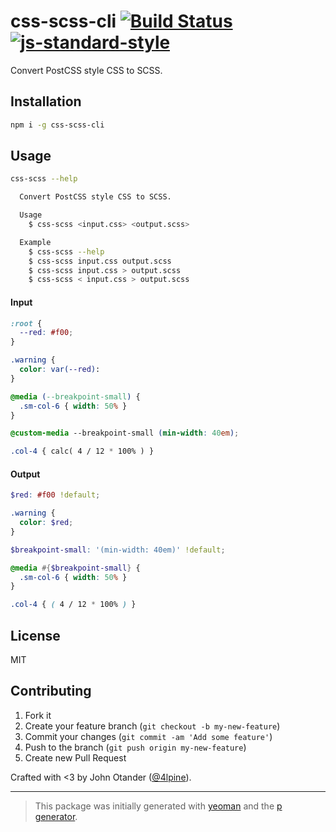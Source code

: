# css-scss-cli [![Build Status](https://secure.travis-ci.org/johnotander/css-scss-cli.png?branch=master)](https://travis-ci.org/johnotander/css-scss-cli) [![js-standard-style](https://img.shields.io/badge/code%20style-standard-brightgreen.svg?style=flat)](https://github.com/feross/standard)

Convert PostCSS style CSS to SCSS.

## Installation

```bash
npm i -g css-scss-cli
```

## Usage

```sh
css-scss --help

  Convert PostCSS style CSS to SCSS.

  Usage
    $ css-scss <input.css> <output.scss>

  Example
    $ css-scss --help
    $ css-scss input.css output.scss
    $ css-scss input.css > output.scss
    $ css-scss < input.css > output.scss
```

#### Input

```css
:root {
  --red: #f00;
}

.warning {
  color: var(--red):
}

@media (--breakpoint-small) {
  .sm-col-6 { width: 50% }
}

@custom-media --breakpoint-small (min-width: 40em);

.col-4 { calc( 4 / 12 * 100% ) }
```

#### Output

```scss
$red: #f00 !default;

.warning {
  color: $red;
}

$breakpoint-small: '(min-width: 40em)' !default;

@media #{$breakpoint-small} {
  .sm-col-6 { width: 50% }
}

.col-4 { ( 4 / 12 * 100% ) }
```

## License

MIT

## Contributing

1. Fork it
2. Create your feature branch (`git checkout -b my-new-feature`)
3. Commit your changes (`git commit -am 'Add some feature'`)
4. Push to the branch (`git push origin my-new-feature`)
5. Create new Pull Request

Crafted with <3 by John Otander ([@4lpine](https://twitter.com/4lpine)).

***

> This package was initially generated with [yeoman](http://yeoman.io) and the [p generator](https://github.com/johnotander/generator-p.git).
